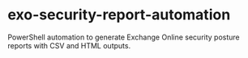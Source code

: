 # exo-security-report-automation
PowerShell automation to generate Exchange Online security posture reports with CSV and HTML outputs.
